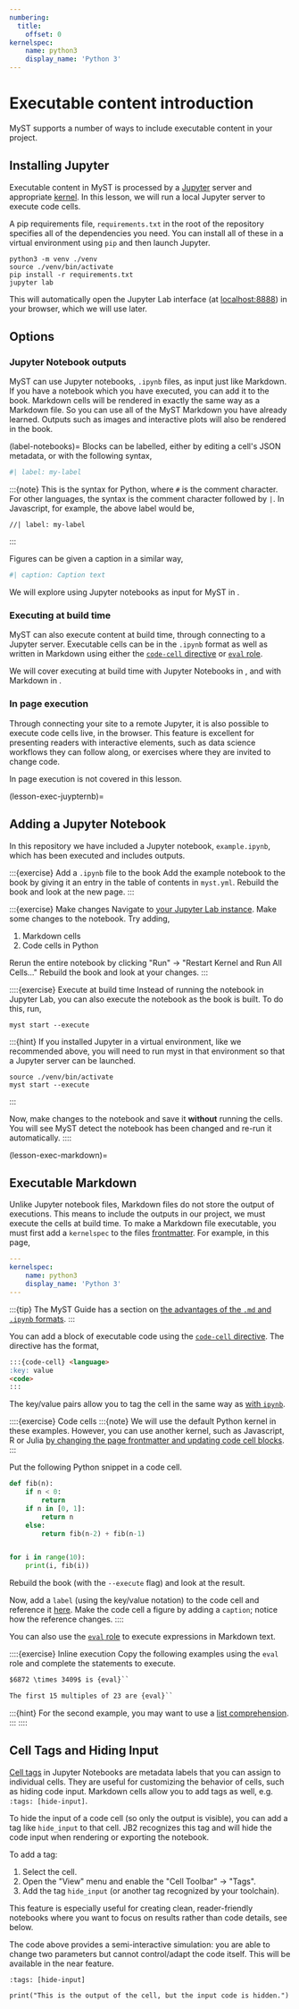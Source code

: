 ```yaml
---
numbering:
  title:
    offset: 0
kernelspec:
    name: python3
    display_name: 'Python 3'
---
```


# Executable content introduction

MyST supports a number of ways to include executable content in your project.

## Installing Jupyter

Executable content in MyST is processed by a [Jupyter](xref:jupyter) server and appropriate [kernel](https://docs.jupyter.org/en/latest/glossary.html#term-kernel).
In this lesson, we will run a local Jupyter server to execute code cells.

A pip requirements file, `requirements.txt` in the root of the repository specifies all of the dependencies you need.
You can install all of these in a virtual environment using `pip` and then launch Jupyter.

```console
python3 -m venv ./venv
source ./venv/bin/activate
pip install -r requirements.txt
jupyter lab
```

This will automatically open the Jupyter Lab interface (at [localhost:8888](http://localhost:8888)) in your browser, which we will use later.

## Options

### Jupyter Notebook outputs

MyST can use Jupyter notebooks, `.ipynb` files, as input just like Markdown.
If you have a notebook which you have executed, you can add it to the book.
Markdown cells will be rendered in exactly the same way as a Markdown file.
So you can use all of the MyST Markdown you have already learned.
Outputs such as images and interactive plots will also be rendered in the book.

(label-notebooks)=
Blocks can be labelled, either by editing a cell's JSON metadata, or with the following syntax,

```python
#| label: my-label
```

:::{note}
This is the syntax for Python, where `#` is the comment character.
For other languages, the syntax is the comment character followed by `|`.
In Javascript, for example, the above label would be,

```
//| label: my-label
```
:::

Figures can be given a caption in a similar way,

```python
#| caption: Caption text
```

We will explore using Jupyter notebooks as input for MyST in [](#lesson-exec-jupyternb).

### Executing at build time

MyST can also execute content at build time, through connecting to a Jupyter server.
Executable cells can be in the `.ipynb` format as well as written in Markdown using either the [`code-cell` directive](xref:myst-guide/notebooks-with-markdown#code-cell) or [`eval` role](xref:myst-guide/notebooks-with-markdown#myst-inline-expressions).

We will cover executing at build time with Jupyter Notebooks in [](#lesson-exec-juypternb), and with Markdown in [](#lesson-exec-markdown).

### In page execution

Through connecting your site to a remote Jupyter, it is also possible to execute code cells live, in the browser.
This feature is excellent for presenting readers with interactive elements, such as data science workflows they can follow along, or exercises where they are invited to change code.

In page execution is not covered in this lesson.

(lesson-exec-juypternb)=
## Adding a Jupyter Notebook

In this repository we have included a Jupyter notebook, `example.ipynb`, which has been executed and includes outputs.

:::{exercise} Add a `.ipynb` file to the book
Add the example notebook to the book by giving it an entry in the table of contents in `myst.yml`.
Rebuild the book and look at the new page.
:::

:::{exercise} Make changes
Navigate to [your Jupyter Lab instance](http://locahost:8888).
Make some changes to the notebook.
Try adding,

1. Markdown cells
2. Code cells in Python

Rerun the entire notebook by clicking "Run" -> "Restart Kernel and Run All Cells…"
Rebuild the book and look at your changes.
:::

::::{exercise} Execute at build time
Instead of running the notebook in Jupyter Lab, you can also execute the notebook as the book is built.
To do this, run,

```console
myst start --execute
```

:::{hint}
If you installed Jupyter in a virtual environment, like we recommended above, you will need to run myst in that environment so that a Jupyter server can be launched.

```console
source ./venv/bin/activate
myst start --execute
```
:::

Now, make changes to the notebook and save it **without** running the cells.
You will see MyST detect the notebook has been changed and re-run it automatically.
::::

(lesson-exec-markdown)=
## Executable Markdown

Unlike Jupyter notebook files, Markdown files do not store the output of executions.
This means to include the outputs in our project, we must execute the cells at build time.
To make a Markdown file executable, you must first add a `kernelspec` to the files [frontmatter](https://mystmd.org/guide/frontmatter).
For example, in this page,

```yaml
---
kernelspec:
    name: python3
    display_name: 'Python 3'
---
```

:::{tip}
The MyST Guide has a section on [the advantages of the `.md` and `.ipynb` formats](xref:myst-guide/md-vs-ipynb).
:::

You can add a block of executable code using the [`code-cell` directive](xref:myst-guide/notebooks-with-markdown#code-cell).
The directive has the format,

```markdown
:::{code-cell} <language>
:key: value
<code>
:::
```

The key/value pairs allow you to tag the cell in the same way as [with `ipynb`](#label-notebooks).

::::{exercise} Code cells
:::{note}
We will use the default Python kernel in these examples.
However, you can use another kernel, such as Javascript, R or Julia [by changing the page frontmatter and updating code cell blocks](xref:myst-guide/notebooks-with-markdown#use-a-different-kernel).
:::

Put the following Python snippet in a code cell.

```python
def fib(n):
    if n < 0:
        return
    if n in [0, 1]:
        return n
    else:
        return fib(n-2) + fib(n-1)


for i in range(10):
    print(i, fib(i))
```

Rebuild the book (with the `--execute` flag) and look at the result.

Now, add a `label` (using the key/value notation) to the code cell and reference it [here]().
Make the code cell a figure by adding a `caption`; notice how the reference changes.
::::

You can also use the [`eval` role](xref:myst-guide/notebooks-with-markdown#myst-inline-expressions) to execute expressions in Markdown text.

::::{exercise} Inline execution
Copy the following examples using the `eval` role and complete the statements to execute.

```markdown
$6872 \times 3409$ is {eval}``

The first 15 multiples of 23 are {eval}``
```

:::{hint}
For the second example, you may want to use a [list comprehension](https://docs.python.org/3/tutorial/datastructures.html#list-comprehensions).
:::
::::

## Cell Tags and Hiding Input

[Cell tags](http://localhost:3000/jup-nb#cell-tags-and-hiding-input) in Jupyter Notebooks are metadata labels that you can assign to individual cells.
They are useful for customizing the behavior of cells, such as hiding code input.
Markdown cells allow you to add tags as well, e.g. `:tags: [hide-input]`.

To hide the input of a code cell (so only the output is visible), you can add a tag like `hide_input` to that cell.
JB2 recognizes this tag and will hide the code input when rendering or exporting the notebook. 

To add a tag:

1. Select the cell.
2. Open the "View" menu and enable the "Cell Toolbar" → "Tags".
3. Add the tag `hide_input` (or another tag recognized by your toolchain).

This feature is especially useful for creating clean, reader-friendly notebooks where you want to focus on results rather than code details, see below. 


The code above provides a semi-interactive simulation: you are able to change two parameters but cannot control/adapt the code itself. This will be available in the near feature.


```{code-cell} python
:tags: [hide-input]

print("This is the output of the cell, but the input code is hidden.")
```
